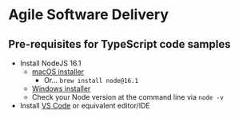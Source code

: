 # Agile Software Delivery

## Pre-requisites for TypeScript code samples

- Install NodeJS 16.1
  - [macOS installer](https://nodejs.org/dist/v16.1.0/node-v16.1.0.pkg)
    - Or... `brew install node@16.1`
  - [Windows installer](https://nodejs.org/dist/v16.1.0/node-v16.1.0-x64.msi)
  - Check your Node version at the command line via `node -v`
- Install [VS Code](https://code.visualstudio.com/) or equivalent editor/IDE
